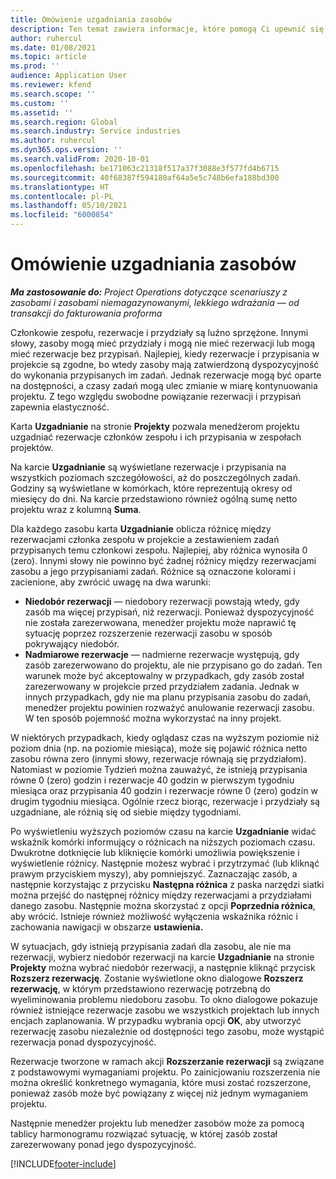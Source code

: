 ```yaml
---
title: Omówienie uzgadniania zasobów
description: Ten temat zawiera informacje, które pomogą Ci upewnić się, że rezerwacje zasobów i przydziały dla projektów są wyrównane.
author: ruhercul
ms.date: 01/08/2021
ms.topic: article
ms.prod: ''
audience: Application User
ms.reviewer: kfend
ms.search.scope: ''
ms.custom: ''
ms.assetid: ''
ms.search.region: Global
ms.search.industry: Service industries
ms.author: ruhercul
ms.dyn365.ops.version: ''
ms.search.validFrom: 2020-10-01
ms.openlocfilehash: be171063c21318f517a37f3088e3f577fd4b6715
ms.sourcegitcommit: 40f68387f594180af64a5e5c748b6efa188bd300
ms.translationtype: HT
ms.contentlocale: pl-PL
ms.lasthandoff: 05/10/2021
ms.locfileid: "6000854"
---
```

# <a name="resource-reconciliation-overview"></a>Omówienie uzgadniania zasobów

_**Ma zastosowanie do:** Project Operations dotyczące scenariuszy z zasobami i zasobami niemagazynowanymi, lekkiego wdrażania — od transakcji do fakturowania proforma_

Członkowie zespołu, rezerwacje i przydziały są luźno sprzężone. Innymi słowy, zasoby mogą mieć przydziały i mogą nie mieć rezerwacji lub mogą mieć rezerwacje bez przypisań. Najlepiej, kiedy rezerwacje i przypisania w projekcie są zgodne, bo wtedy zasoby mają zatwierdzoną dyspozycyjność do wykonania przypisanych im zadań. Jednak rezerwacje mogą być oparte na dostępności, a czasy zadań mogą ulec zmianie w miarę kontynuowania projektu. Z tego względu swobodne powiązanie rezerwacji i przypisań zapewnia elastyczność.

Karta **Uzgadnianie** na stronie **Projekty** pozwala menedżerom projektu uzgadniać rezerwacje członków zespołu i ich przypisania w zespołach projektów.

Na karcie **Uzgadnianie** są wyświetlane rezerwacje i przypisania na wszystkich poziomach szczegółowości, aż do poszczególnych zadań. Godziny są wyświetlane w komórkach, które reprezentują okresy od miesięcy do dni. Na karcie przedstawiono również ogólną sumę netto projektu wraz z kolumną **Suma**.

Dla każdego zasobu karta **Uzgadnianie** oblicza różnicę między rezerwacjami członka zespołu w projekcie a zestawieniem zadań przypisanych temu członkowi zespołu. Najlepiej, aby różnica wynosiła 0 (zero). Innymi słowy nie powinno być żadnej różnicy między rezerwacjami zasobu a jego przypisaniami zadań. Różnice są oznaczone kolorami i zacienione, aby zwrócić uwagę na dwa warunki:

- **Niedobór rezerwacji** — niedobory rezerwacji powstają wtedy, gdy zasób ma więcej przypisań, niż rezerwacji. Ponieważ dyspozycyjność nie została zarezerwowana, menedżer projektu może naprawić tę sytuację poprzez rozszerzenie rezerwacji zasobu w sposób pokrywający niedobór.
- **Nadmiarowe rezerwacje** — nadmierne rezerwacje występują, gdy zasób zarezerwowano do projektu, ale nie przypisano go do zadań. Ten warunek może być akceptowalny w przypadkach, gdy zasób został zarezerwowany w projekcie przed przydziałem zadania. Jednak w innych przypadkach, gdy nie ma planu przypisania zasobu do zadań, menedżer projektu powinien rozważyć anulowanie rezerwacji zasobu. W ten sposób pojemność można wykorzystać na inny projekt.

W niektórych przypadkach, kiedy oglądasz czas na wyższym poziomie niż poziom dnia (np. na poziomie miesiąca), może się pojawić różnica netto zasobu równa zero (innymi słowy, rezerwacje równają się przydziałom). Natomiast w poziomie Tydzień można zauważyć, że istnieją przypisania równe 0 (zero) godzin i rezerwacje 40 godzin w pierwszym tygodniu miesiąca oraz przypisania 40 godzin i rezerwacje równe 0 (zero) godzin w drugim tygodniu miesiąca. Ogólnie rzecz biorąc, rezerwacje i przydziały są uzgadniane, ale różnią się od siebie między tygodniami.

Po wyświetleniu wyższych poziomów czasu na karcie **Uzgadnianie** widać wskaźnik komórki informujący o różnicach na niższych poziomach czasu. Dwukrotne dotknięcie lub kliknięcie komórki umożliwia powiększenie i wyświetlenie różnicy. Następnie możesz wybrać i przytrzymać (lub kliknąć prawym przyciskiem myszy), aby pomniejszyć. Zaznaczając zasób, a następnie korzystając z przycisku **Następna różnica** z paska narzędzi siatki można przejść do następnej różnicy między rezerwacjami a przydziałami danego zasobu. Następnie można skorzystać z opcji **Poprzednia różnica**, aby wrócić. Istnieje również możliwość wyłączenia wskaźnika różnic i zachowania nawigacji w obszarze **ustawienia.**

W sytuacjach, gdy istnieją przypisania zadań dla zasobu, ale nie ma rezerwacji, wybierz niedobór rezerwacji na karcie **Uzgadnianie** na stronie **Projekty** można wybrać niedobór rezerwacji, a następnie kliknąć przycisk **Rozszerz rezerwację**. Zostanie wyświetlone okno dialogowe **Rozszerz rezerwację**, w którym przedstawiono rezerwację potrzebną do wyeliminowania problemu niedoboru zasobu. To okno dialogowe pokazuje również istniejące rezerwacje zasobu we wszystkich projektach lub innych encjach zaplanowania. W przypadku wybrania opcji **OK**, aby utworzyć rezerwację zasobu niezależnie od dostępności tego zasobu, może wystąpić rezerwacja ponad dyspozycyjność.

Rezerwacje tworzone w ramach akcji **Rozszerzanie rezerwacji** są związane z podstawowymi wymaganiami projektu. Po zainicjowaniu rozszerzenia nie można określić konkretnego wymagania, które musi zostać rozszerzone, ponieważ zasób może być powiązany z więcej niż jednym wymaganiem projektu.

Następnie menedżer projektu lub menedżer zasobów może za pomocą tablicy harmonogramu rozwiązać sytuację, w której zasób został zarezerwowany ponad jego dyspozycyjność.


[!INCLUDE[footer-include](../includes/footer-banner.md)]